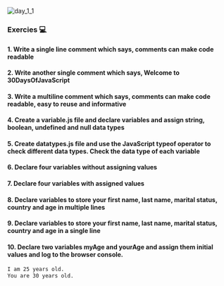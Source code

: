 
![day_1_1](https://github.com/dogukankoc/dogukankoc/assets/109290790/909e5454-e8f8-42c9-a09c-a631aa3afa7f)
### Exercies 💻 
#### 1. Write a single line comment which says, comments can make code readable
#### 2. Write another single comment which says, Welcome to 30DaysOfJavaScript
#### 3. Write a multiline comment which says, comments can make code readable, easy to reuse and informative
#### 4. Create a variable.js file and declare variables and assign string, boolean, undefined and null data types
#### 5. Create datatypes.js file and use the JavaScript typeof operator to check different data types. Check the data type of each variable
#### 6. Declare four variables without assigning values
#### 7. Declare four variables with assigned values
#### 8. Declare variables to store your first name, last name, marital status, country and age in multiple lines
#### 9. Declare variables to store your first name, last name, marital status, country and age in a single line
#### 10. Declare two variables myAge and yourAge and assign them initial values and log to the browser console.

```sh
I am 25 years old.
You are 30 years old.
```